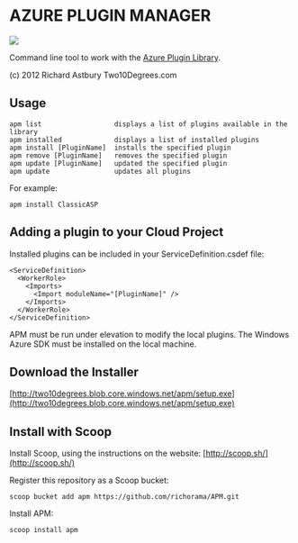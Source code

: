 AZURE PLUGIN MANAGER 
====================

[![](https://api.travis-ci.org/richorama/APM.svg)](https://travis-ci.org/richorama/APM/builds#)

Command line tool to work with the [Azure Plugin Library](http://richorama.github.io/AzurePluginLibrary/).

(c) 2012 Richard Astbury Two10Degrees.com

Usage
-----

    apm list                  displays a list of plugins available in the library
    apm installed             displays a list of installed plugins
    apm install [PluginName]  installs the specified plugin
    apm remove [PluginName]   removes the specified plugin
    apm update [PluginName]   updated the specified plugin
    apm update                updates all plugins

For example:

    apm install ClassicASP

Adding a plugin to your Cloud Project
-------------------------------------

Installed plugins can be included in your ServiceDefinition.csdef file:

    <ServiceDefinition>
      <WorkerRole>
        <Imports>
          <Import moduleName="[PluginName]" />
        </Imports>
      </WorkerRole>
    </ServiceDefinition>

APM must be run under elevation to modify the local plugins.
The Windows Azure SDK must be installed on the local machine.

Download the Installer
----------------------

[http://two10degrees.blob.core.windows.net/apm/setup.exe](http://two10degrees.blob.core.windows.net/apm/setup.exe)

Install with Scoop
-------------------

Install Scoop, using the instructions on the website: [http://scoop.sh/](http://scoop.sh/)

Register this repository as a Scoop bucket:

```
scoop bucket add apm https://github.com/richorama/APM.git
```

Install APM:

```
scoop install apm
```
